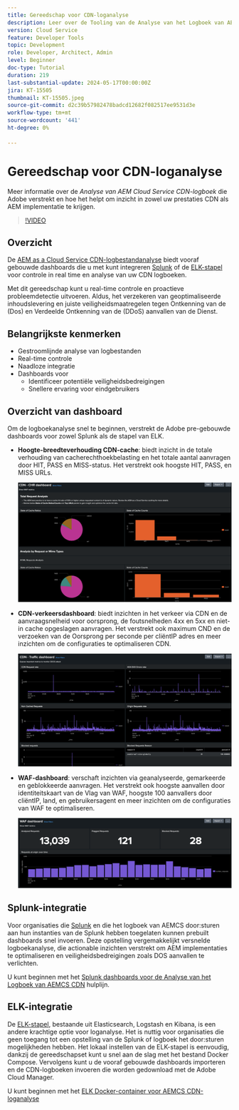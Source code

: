 ```yaml
---
title: Gereedschap voor CDN-loganalyse
description: Leer over de Tooling van de Analyse van het Logboek van AEM Cloud Service CDN die de Adobe verstrekt en hoe het helpt om inzicht in zowel uw prestaties CDN als AEM implementatie te krijgen.
version: Cloud Service
feature: Developer Tools
topic: Development
role: Developer, Architect, Admin
level: Beginner
doc-type: Tutorial
duration: 219
last-substantial-update: 2024-05-17T00:00:00Z
jira: KT-15505
thumbnail: KT-15505.jpeg
source-git-commit: d2c39b57982478badcd12682f082517ee9531d3e
workflow-type: tm+mt
source-wordcount: '441'
ht-degree: 0%

---
```



# Gereedschap voor CDN-loganalyse

Meer informatie over de _Analyse van AEM Cloud Service CDN-logboek_ die Adobe verstrekt en hoe het helpt om inzicht in zowel uw prestaties CDN als AEM implementatie te krijgen.
 
>[!VIDEO](https://video.tv.adobe.com/v/3429177?quality=12&learn=on)

## Overzicht

De [AEM as a Cloud Service CDN-logbestandanalyse](https://github.com/adobe/AEMCS-CDN-Log-Analysis-Tooling) biedt vooraf gebouwde dashboards die u met kunt integreren [Splunk](https://www.splunk.com/en_us/products/observability-cloud.html) of de [ELK-stapel](https://www.elastic.co/elastic-stack) voor controle in real time en analyse van uw CDN logboeken.

Met dit gereedschap kunt u real-time controle en proactieve probleemdetectie uitvoeren. Aldus, het verzekeren van geoptimaliseerde inhoudslevering en juiste veiligheidsmaatregelen tegen Ontkenning van de (Dos) en Verdeelde Ontkenning van de (DDoS) aanvallen van de Dienst.

## Belangrijkste kenmerken

- Gestroomlijnde analyse van logbestanden
- Real-time controle
- Naadloze integratie
- Dashboards voor
   - Identificeer potentiële veiligheidsbedreigingen
   - Snellere ervaring voor eindgebruikers

## Overzicht van dashboard

Om de logboekanalyse snel te beginnen, verstrekt de Adobe pre-gebouwde dashboards voor zowel Splunk als de stapel van ELK.

- **Hoogte-breedteverhouding CDN-cache**: biedt inzicht in de totale verhouding van cacherechthoekbelasting en het totale aantal aanvragen door HIT, PASS en MISS-status. Het verstrekt ook hoogste HIT, PASS, en MISS URLs.

  ![Hoogte-breedteverhouding CDN-cache](assets/CHR-dashboard.png)

- **CDN-verkeersdashboard**: biedt inzichten in het verkeer via CDN en de aanvraagsnelheid voor oorsprong, de foutsnelheden 4xx en 5xx en niet-in cache opgeslagen aanvragen. Het verstrekt ook maximum CND en de verzoeken van de Oorsprong per seconde per cliëntIP adres en meer inzichten om de configuraties te optimaliseren CDN.

  ![CDN-verkeersdashboard](assets/Traffic-dashboard.png)

- **WAF-dashboard**: verschaft inzichten via geanalyseerde, gemarkeerde en geblokkeerde aanvragen. Het verstrekt ook hoogste aanvallen door identiteitskaart van de Vlag van WAF, hoogste 100 aanvallers door cliëntIP, land, en gebruikersagent en meer inzichten om de configuraties van WAF te optimaliseren.

  ![WAF-dashboard](assets/WAF-Dashboard.png)

## Splunk-integratie

Voor organisaties die [Splunk](https://www.splunk.com/en_us/products/observability-cloud.html) en die het logboek van AEMCS door:sturen aan hun instanties van de Splunk hebben toegelaten kunnen prebuilt dashboards snel invoeren. Deze opstelling vergemakkelijkt versnelde logboekanalyse, die actionable inzichten verstrekt om AEM implementaties te optimaliseren en veiligheidsbedreigingen zoals DOS aanvallen te verlichten.

U kunt beginnen met het [Splunk dashboards voor de Analyse van het Logboek van AEMCS CDN](https://github.com/adobe/AEMCS-CDN-Log-Analysis-Tooling/blob/main/Splunk/READEME.md#splunk-dashboards-for-aemcs-cdn-log-analysis) hulplijn.


## ELK-integratie

De [ELK-stapel](https://www.elastic.co/elastic-stack), bestaande uit Elasticsearch, Logstash en Kibana, is een andere krachtige optie voor loganalyse. Het is nuttig voor organisaties die geen toegang tot een opstelling van de Splunk of logboek het door:sturen mogelijkheden hebben. Het lokaal instellen van de ELK-stapel is eenvoudig, dankzij de gereedschapset kunt u snel aan de slag met het bestand Docker Compose. Vervolgens kunt u de vooraf gebouwde dashboards importeren en de CDN-logboeken invoeren die worden gedownload met de Adobe Cloud Manager.

U kunt beginnen met het [ELK Docker-container voor AEMCS CDN-loganalyse](https://github.com/adobe/AEMCS-CDN-Log-Analysis-Tooling/blob/main/ELK/README.md#elk-docker-container-for-aemcs-cdn-log-analysis)


